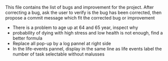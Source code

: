 This file contains the list of bugs and improvement for the project. 
After correcting a bug, ask the user to verify is the bug has been corrected, then propose a commit message which fit the corrected bug or improvement

* There is a problem to age up at 64 and 65 year, inspect why
* probability of dying with high stress and low health is not enough, find a better formula
* Replace all pop-up by a log pannel at right side
* In the life-events pannel, display in the same line as life events label the number of task selectable without malusses
